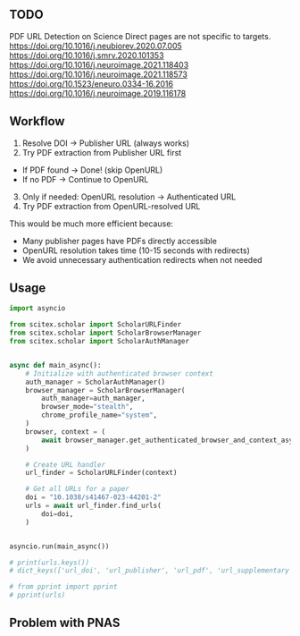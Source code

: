 <!-- ---
!-- Timestamp: 2025-08-22 07:01:33
!-- Author: ywatanabe
!-- File: /home/ywatanabe/proj/SciTeX-Code/src/scitex/scholar/url/README.md
!-- --- -->

## TODO
PDF URL Detection on Science Direct pages are not specific to targets.
  https://doi.org/10.1016/j.neubiorev.2020.07.005
  https://doi.org/10.1016/j.smrv.2020.101353
  https://doi.org/10.1016/j.neuroimage.2021.118403
  https://doi.org/10.1016/j.neuroimage.2021.118573
  https://doi.org/10.1523/eneuro.0334-16.2016
  https://doi.org/10.1016/j.neuroimage.2019.116178


## Workflow
1. Resolve DOI → Publisher URL (always works)
2. Try PDF extraction from Publisher URL first
  - If PDF found → Done! (skip OpenURL)
  - If no PDF → Continue to OpenURL
3. Only if needed: OpenURL resolution → Authenticated URL
4. Try PDF extraction from OpenURL-resolved URL

This would be much more efficient because:
- Many publisher pages have PDFs directly accessible
- OpenURL resolution takes time (10-15 seconds with redirects)
- We avoid unnecessary authentication redirects when not needed


## Usage

```python
import asyncio

from scitex.scholar import ScholarURLFinder
from scitex.scholar import ScholarBrowserManager
from scitex.scholar import ScholarAuthManager


async def main_async():
    # Initialize with authenticated browser context
    auth_manager = ScholarAuthManager()
    browser_manager = ScholarBrowserManager(
        auth_manager=auth_manager,
        browser_mode="stealth",
        chrome_profile_name="system",
    )
    browser, context = (
        await browser_manager.get_authenticated_browser_and_context_async()
    )

    # Create URL handler
    url_finder = ScholarURLFinder(context)

    # Get all URLs for a paper
    doi = "10.1038/s41467-023-44201-2"
    urls = await url_finder.find_urls(
        doi=doi,
    )


asyncio.run(main_async())

# print(urls.keys())
# dict_keys(['url_doi', 'url_publisher', 'url_pdf', 'url_supplementary'])

# from pprint import pprint
# pprint(urls)
```

## Problem with PNAS

<!-- EOF -->